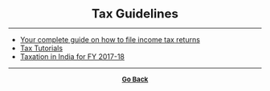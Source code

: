 <p align="center">
  <b>
  <font size="+2">Tax Guidelines</font>
  </b>
</p>

---

 - [Your complete guide on how to file income tax returns](https://www.dailyo.in/business/itr-filing-income-tax-returns-home-loan-itr-v-finance-act/story/1/24775.html)
 - [Tax Tutorials](http://www.incometaxindia.gov.in/Pages/tutorials.aspx)
 - [Taxation in India for FY 2017-18](https://www.bankbazaar.com/tax.html)

---

<p align="center">
  <b>
  <a href="https://gs1293.github.io/resource/resource.html"> <font size="-1">Go Back</font></a>
  </b>
</p>
